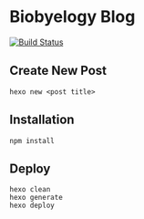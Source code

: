 Biobyelogy Blog
====

[![Build Status](https://travis-ci.org/biobyelogy/biobyelogy.github.io.svg?branch=master)](https://travis-ci.org/biobyelogy/biobyelogy.github.io)

## Create New Post
```
hexo new <post title>
```

## Installation
```
npm install
```

## Deploy
```
hexo clean
hexo generate
hexo deploy
```
